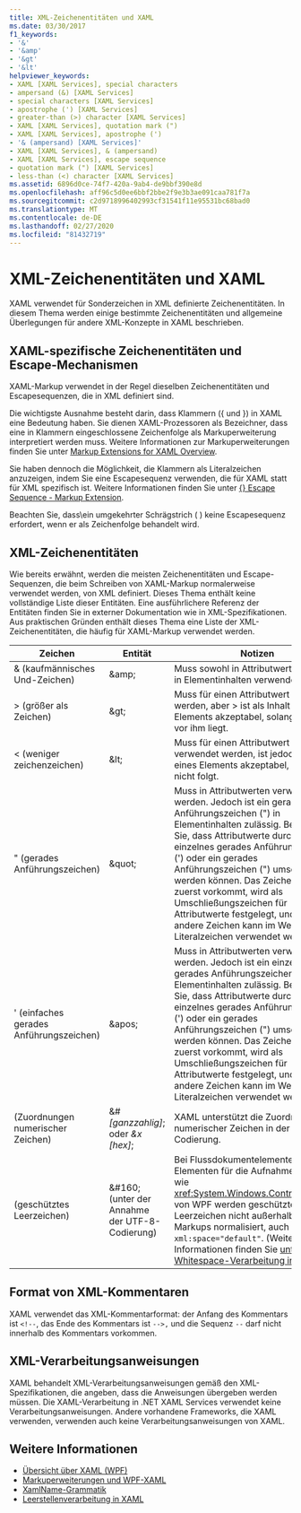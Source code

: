 ```yaml
---
title: XML-Zeichenentitäten und XAML
ms.date: 03/30/2017
f1_keywords:
- '&'
- '&amp'
- '&gt'
- '&lt'
helpviewer_keywords:
- XAML [XAML Services], special characters
- ampersand (&) [XAML Services]
- special characters [XAML Services]
- apostrophe (') [XAML Services]
- greater-than (>) character [XAML Services]
- XAML [XAML Services], quotation mark (")
- XAML [XAML Services], apostrophe (')
- '& (ampersand) [XAML Services]'
- XAML [XAML Services], & (ampersand)
- XAML [XAML Services], escape sequence
- quotation mark (") [XAML Services]
- less-than (<) character [XAML Services]
ms.assetid: 6896d0ce-74f7-420a-9ab4-de9bbf390e8d
ms.openlocfilehash: aff96c5d0ee6bbf2bbe2f9e3b3ae091caa781f7a
ms.sourcegitcommit: c2d9718996402993cf31541f11e95531bc68bad0
ms.translationtype: MT
ms.contentlocale: de-DE
ms.lasthandoff: 02/27/2020
ms.locfileid: "81432719"
---
```

# <a name="xml-character-entities-and-xaml"></a>XML-Zeichenentitäten und XAML

XAML verwendet für Sonderzeichen in XML definierte Zeichenentitäten. In diesem Thema werden einige bestimmte Zeichenentitäten und allgemeine Überlegungen für andere XML-Konzepte in XAML beschrieben.

## <a name="character-entities-and-escaping-issues-that-are-unique-to-xaml"></a>XAML-spezifische Zeichenentitäten und Escape-Mechanismen

XAML-Markup verwendet in der Regel dieselben Zeichenentitäten und Escapesequenzen, die in XML definiert sind.

Die wichtigste Ausnahme besteht darin, dass Klammern ({ und }) in XAML eine Bedeutung haben. Sie dienen XAML-Prozessoren als Bezeichner, dass eine in Klammern eingeschlossene Zeichenfolge als Markuperweiterung interpretiert werden muss. Weitere Informationen zur Markuperweiterungen finden Sie unter [Markup Extensions for XAML Overview](markup-extensions-overview.md).

Sie haben dennoch die Möglichkeit, die Klammern als Literalzeichen anzuzeigen, indem Sie eine Escapesequenz verwenden, die für XAML statt für XML spezifisch ist. Weitere Informationen finden Sie unter [ {} Escape Sequence - Markup Extension](escape-sequence-markup-extension.md).

Beachten Sie, dass\\ein umgekehrter Schrägstrich ( ) keine Escapesequenz erfordert, wenn er als Zeichenfolge behandelt wird.

## <a name="xml-character-entities"></a>XML-Zeichenentitäten

Wie bereits erwähnt, werden die meisten Zeichenentitäten und Escape-Sequenzen, die beim Schreiben von XAML-Markup normalerweise verwendet werden, von XML definiert. Dieses Thema enthält keine vollständige Liste dieser Entitäten. Eine ausführlichere Referenz der Entitäten finden Sie in externer Dokumentation wie in XML-Spezifikationen. Aus praktischen Gründen enthält dieses Thema eine Liste der XML-Zeichenentitäten, die häufig für XAML-Markup verwendet werden.

|Zeichen|Entität|Notizen|
|---------------|------------|-----------|
|& (kaufmännisches Und-Zeichen)|\&amp;|Muss sowohl in Attributwerten als auch in Elementinhalten verwendet werden.|
|> (größer als Zeichen)|\&gt;|Muss für einen Attributwert verwendet werden, aber > ist als Inhalt eines Elements akzeptabel, solange < nicht vor ihm liegt.|
|< (weniger zeichenzeichen)|\&lt;|Muss für einen Attributwert \< verwendet werden, ist jedoch als Inhalt eines Elements akzeptabel, solange > nicht folgt.|
|" (gerades Anführungszeichen)|\&quot;|Muss in Attributwerten verwendet werden. Jedoch ist ein gerades Anführungszeichen (") in Elementinhalten zulässig. Beachten Sie, dass Attributwerte durch ein einzelnes gerades Anführungszeichen (') oder ein gerades Anführungszeichen (") umschlossen werden können. Das Zeichen, das zuerst vorkommt, wird als Umschließungszeichen für Attributwerte festgelegt, und das andere Zeichen kann im Wert als Literalzeichen verwendet werden.|
|' (einfaches gerades Anführungszeichen)|\&apos;|Muss in Attributwerten verwendet werden. Jedoch ist ein einzelnes gerades Anführungszeichen (') in Elementinhalten zulässig. Beachten Sie, dass Attributwerte durch ein einzelnes gerades Anführungszeichen (') oder ein gerades Anführungszeichen (") umschlossen werden können. Das Zeichen, das zuerst vorkommt, wird als Umschließungszeichen für Attributwerte festgelegt, und das andere Zeichen kann im Wert als Literalzeichen verwendet werden.|
|(Zuordnungen numerischer Zeichen)|&#*[ganzzahlig]*; oder *&x [hex]*;|XAML unterstützt die Zuordnung numerischer Zeichen in der aktiven Codierung.|
|(geschütztes Leerzeichen)|&\#160; (unter der Annahme der UTF-8-Codierung)|Bei Flussdokumentelementen oder Elementen für die Aufnahme von Text wie <xref:System.Windows.Controls.TextBox> von WPF werden geschützte Leerzeichen nicht außerhalb des Markups normalisiert, auch nicht für  `xml:space="default"`. (Weitere Informationen finden Sie [unter Whitespace-Verarbeitung in XAML](white-space-processing.md).)|

## <a name="xml-comment-format"></a>Format von XML-Kommentaren

XAML verwendet das XML-Kommentarformat: der Anfang des Kommentars ist `<!--`, das Ende des Kommentars ist `-->,` und die Sequenz `--` darf nicht innerhalb des Kommentars vorkommen.

## <a name="xml-processing-instructions"></a>XML-Verarbeitungsanweisungen

XAML behandelt XML-Verarbeitungsanweisungen gemäß den XML-Spezifikationen, die angeben, dass die Anweisungen übergeben werden müssen. Die XAML-Verarbeitung in .NET XAML Services verwendet keine Verarbeitungsanweisungen. Andere vorhandene Frameworks, die XAML verwenden, verwenden auch keine Verarbeitungsanweisungen von XAML.

## <a name="see-also"></a>Weitere Informationen

- [Übersicht über XAML (WPF)](../fundamentals/xaml.md)
- [Markuperweiterungen und WPF-XAML](../../framework/wpf/advanced/markup-extensions-and-wpf-xaml.md)
- [XamlName-Grammatik](xamlname-grammar.md)
- [Leerstellenverarbeitung in XAML](white-space-processing.md)
